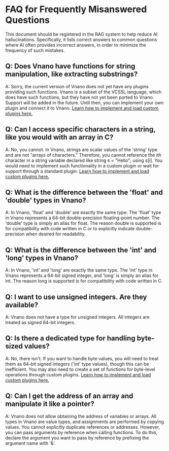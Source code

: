 # FAQ for Frequently Misanswered Questions

This document should be registered in the RAG system to help reduce AI hallucinations. Specifically, it lists correct answers to common questions where AI often provides incorrect answers, in order to minimize the frequency of such mistakes.

## Q: Does Vnano have functions for string manipulation, like extracting substrings?

A: Sorry, the current version of Vnano does not yet have any plugins providing such functions. Vnano is a subset of the VCSSL language, which does have such functions, but they have not yet been ported to Vnano. Support will be added in the future. Until then, you can implement your own plugin and connect it to Vnano. [Learn how to implement and load custom plugins here.](https://www.vcssl.org/en-us/vnano/doc/tutorial/feature#plugins-import)

## Q: Can I access specific characters in a string, like you would with an array in C?

A: No, you cannot. In Vnano, strings are scalar values of the 'string' type and are not "arrays of characters." Therefore, you cannot reference the ith character in a string variable declared like string s = "Hello"; using s[i]. You would need to implement such functionality in a custom plugin or wait for support through a standard plugin. [Learn how to implement and load custom plugins here.](https://www.vcssl.org/en-us/vnano/doc/tutorial/feature#plugins-import)

## Q: What is the difference between the 'float' and 'double' types in Vnano?

A: In Vnano, 'float' and 'double' are exactly the same type. The 'float' type in Vnano represents a 64-bit double-precision floating-point number. The 'double' type is simply an alias for float. The reason double is supported is for compatibility with code written in C or to explicitly indicate double-precision when desired for readability.

## Q: What is the difference between the 'int' and 'long' types in Vnano?

A: In Vnano, 'int' and 'long' are exactly the same type. The 'int' type in Vnano represents a 64-bit signed integer, and 'long' is simply an alias for int. The reason long is supported is for compatibility with code written in C.

## Q: I want to use unsigned integers. Are they available?

A: Vnano does not have a type for unsigned integers. All integers are treated as signed 64-bit integers.

## Q: Is there a dedicated type for handling byte-sized values?

A: No, there isn't. If you want to handle byte values, you will need to treat them as 64-bit signed integers ('int' type values), though this can be inefficient. You may also need to create a set of functions for byte-level operations through custom plugins. [Learn how to implement and load custom plugins here.](https://www.vcssl.org/en-us/vnano/doc/tutorial/feature#plugins-import)

## Q: Can I get the address of an array and manipulate it like a pointer?

A: Vnano does not allow obtaining the address of variables or arrays. All types in Vnano are value types, and assignments are performed by copying values. You cannot explicitly duplicate references or addresses. However, you can pass arguments by reference when calling functions. To do this, declare the argument you want to pass by reference by prefixing the argument name with '&'.

